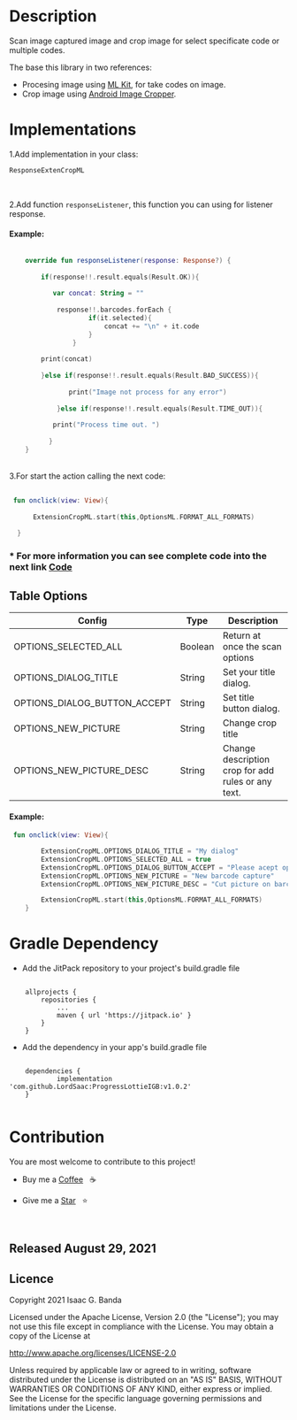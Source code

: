 
# Description

Scan image captured image and crop image for select specificate code or multiple codes.

The base this library in two references: 

* Procesing image using [ML Kit](https://developers.google.com/ml-kit/vision/barcode-scanning), for take codes on image. 
* Crop image using [Android Image Cropper](https://github.com/ArthurHub/Android-Image-Cropper).  



# Implementations 

1.Add implementation in your class: 
```kotlin 
ResponseExtenCropML

```
<br>

2.Add function  ```responseListener```, this function you can using for listener response. 

#### Example: 

```kotlin

    override fun responseListener(response: Response?) {
            
	    if(response!!.result.equals(Result.OK)){
	       
	       var concat: String = ""
	       
	        response!!.barcodes.forEach {
                    if(it.selected){
                        concat += "\n" + it.code
                    }
                }
		
		print(concat)
		
	    }else if(response!!.result.equals(Result.BAD_SUCCESS)){
	    
               print("Image not process for any error")
	    
            }else if(response!!.result.equals(Result.TIME_OUT)){
	    
	       print("Process time out. ")
	       
          }
    }

```

<br>
3.For start the action calling the next code:

```kotlin 
 
 fun onclick(view: View){
      
      ExtensionCropML.start(this,OptionsML.FORMAT_ALL_FORMATS)
  
  }

```

### * For more information you can see  complete code into the next link [Code](https://github.com/LordSaac/ExtensionCrop_ML/blob/master/app/src/main/java/com/lordsaac/extensioncropml/MainActivity.kt) 


## Table Options

| Config | Type | Description |
| --- | --- | --- |
| OPTIONS_SELECTED_ALL | Boolean | Return at once the scan options |
| OPTIONS_DIALOG_TITLE | String | Set your title dialog. |
| OPTIONS_DIALOG_BUTTON_ACCEPT | String | Set title button dialog. |
| OPTIONS_NEW_PICTURE | String | Change crop title |
| OPTIONS_NEW_PICTURE_DESC |  String | Change description crop for add rules or any text.|

#### Example: 

```kotlin
 fun onclick(view: View){

        ExtensionCropML.OPTIONS_DIALOG_TITLE = "My dialog"
        ExtensionCropML.OPTIONS_SELECTED_ALL = true
        ExtensionCropML.OPTIONS_DIALOG_BUTTON_ACCEPT = "Please acept options"
        ExtensionCropML.OPTIONS_NEW_PICTURE = "New barcode capture"
        ExtensionCropML.OPTIONS_NEW_PICTURE_DESC = "Cut picture on barcode"

        ExtensionCropML.start(this,OptionsML.FORMAT_ALL_FORMATS)
    }

```

# Gradle Dependency

* Add the JitPack repository to your project's build.gradle file

```

	allprojects {
		repositories {
			...
			maven { url 'https://jitpack.io' }
		}
	}
```

* Add the dependency in your app's build.gradle file

```
    
    dependencies {
	        implementation 'com.github.LordSaac:ProgressLottieIGB:v1.0.2'
	}
    
```

# Contribution

You are most welcome to contribute to this project!

*  Buy me a  [Coffee](https://paypal.me/LordSaac?locale.x=es_XC)  &nbsp; :coffee:

*  Give me a [Star](https://github.com/LordSaac/ExtensionCrop_ML) &nbsp; :star:

<br>
<h2>Released August 29, 2021</h2>

## Licence

Copyright 2021 Isaac G. Banda

Licensed under the Apache License, Version 2.0 (the "License");
you may not use this file except in compliance with the License.
You may obtain a copy of the License at

http://www.apache.org/licenses/LICENSE-2.0

Unless required by applicable law or agreed to in writing, software
distributed under the License is distributed on an "AS IS" BASIS,
WITHOUT WARRANTIES OR CONDITIONS OF ANY KIND, either express or implied.
See the License for the specific language governing permissions and
limitations under the License.

